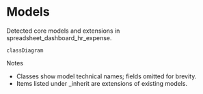 # Models

Detected core models and extensions in spreadsheet_dashboard_hr_expense.

```mermaid
classDiagram
```

Notes
- Classes show model technical names; fields omitted for brevity.
- Items listed under _inherit are extensions of existing models.
